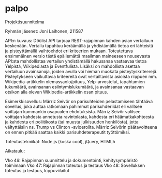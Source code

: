 # palpo

Projektisuunnitelma

Ryhmän jäsenet: Joni Laihonen, 211587

API:n kuvaus: Döölist API tarjoaa REST-rajapinnan kahden asian vertailuun keskenään. Vertailu tapahtuu keräämällä ja yhdistämällä tietoa eri lähteistä ja pisteyttämällä vaihtoehdot eri kriteerien mukaan. Toteutettava ensimmäinen versio tästä epäilemättä maailman maineeseen nousevasta API:sta mahdollistaa vertailun yhdistämällä hakusanaa vastaavaa tietoa Yelpistä, Wikipediasta ja Eventfulista. Lisäksi on mahdollista asettaa vertailuun avainsanoja, joiden avulla voi hieman muokata pisteytyskriteerejä. Pisteytykseen vaikuttavia kriteereitä ovat vertailtavista asioista riippuen mm. Wikipedia-artikkelin olemassaolo/pituus, Yelp-arvostelut, tapahtumien lukumäärä, avainsanan esiintymislukumäärä, ja avainsanaa vastaavan otsikon alla olevan Wikipedia-artikkelin osan pituus.

Esimerkkisovellus: Märriz Seivör on parisuhteiden pelastamiseen tähtäävä sovellus, joka auttaa ratkomaan pahimmat parisuhderiidat eli valitsee voittajan kummankin osapuolen ehdotuksista. Märriz Seivör valitsee voittajan kahdesta annetusta ravintolasta, kahdesta eri häämatkakohteesta ja kahdesta eri poliitikosta (tai muusta julkisuuden henkilöstä), jotta vältyttäisiin ns. Trump vs Clinton -avioeroilta. Märriz Seivörin päätavoitteena on ennen pitkää saattaa kaikki parisuhdeterapeutit työttömiksi.

Toteutustekniikat: Node.js (koska cool), jQuery, HTML5

Aikataulu:

Vko 46: Rajapinnan suunnittelu ja dokumentointi, kehitysympäristö toimimaan
Vko 47: Rajapinnan toteutus ja testaus
Vko 48: Sovelluksen toteutus ja testaus, loppuviilailut

